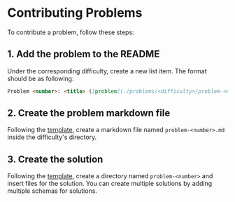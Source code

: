 # Contributing Problems

To contribute a problem, follow these steps:

## 1. Add the problem to the README

Under the corresponding difficulty, create a new list item. The format should be as following:

```markdown
Problem <number>: <title> ([problem](./problems/<difficulty>/problem-<number>.md))
```

## 2. Create the problem markdown file

Following the [template](./problems/templatem.md), create a markdown file named `problem-<number>.md` inside the difficulty's directory.

## 3. Create the solution

Following the [template](./solutions/template/), create a directory named `problem-<number>` and insert files for the solution. You can create multiple solutions by adding multiple schemas for solutions.
